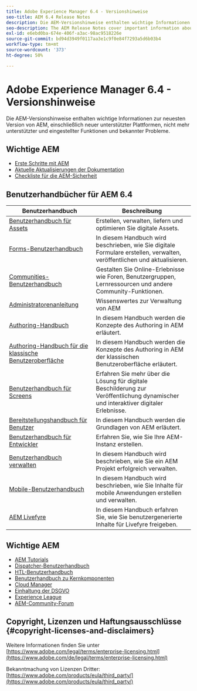 ```yaml
---
title: Adobe Experience Manager 6.4 - Versionshinweise
seo-title: AEM 6.4 Release Notes
description: Die AEM-Versionshinweise enthalten wichtige Informationen zur neuesten Version von AEM, einschließlich neuer unterstützter Plattformen, nicht mehr unterstützter und eingestellter Funktionen und bekannter Probleme.
seo-description: The AEM Release Notes cover important information about the latest release of AEM, including what's new, supported platforms, deprecated and removed features, and known issues.
exl-id: e6ebd0ba-674e-406f-a3ac-98ac9518226e
source-git-commit: bd94d3949f0117aa3e1c9f0e84f7293a5d6b03b4
workflow-type: tm+mt
source-wordcount: '373'
ht-degree: 50%

---
```


# Adobe Experience Manager 6.4 - Versionshinweise

Die AEM-Versionshinweise enthalten wichtige Informationen zur neuesten Version von AEM, einschließlich neuer unterstützter Plattformen, nicht mehr unterstützter und eingestellter Funktionen und bekannter Probleme.

## Wichtige AEM

* [Erste Schritte mit AEM](https://helpx.adobe.com/de/experience-manager/get-started.html)
* [Aktuelle Aktualisierungen der Dokumentation](https://helpx.adobe.com/experience-manager/documentation-updates.html)
* [Checkliste für die AEM-Sicherheit](/help/sites-administering/security-checklist.md)

## Benutzerhandbücher für AEM 6.4

| Benutzerhandbuch | Beschreibung |
|--- |---|
| [Benutzerhandbuch für Assets](/help/assets/home.md) | Erstellen, verwalten, liefern und optimieren Sie digitale Assets. |
| [Forms-Benutzerhandbuch](/help/forms/home.md) | In diesem Handbuch wird beschrieben, wie Sie digitale Formulare erstellen, verwalten, veröffentlichen und aktualisieren. |
| [Communities-Benutzerhandbuch](/help/communities/home.md) | Gestalten Sie Online-Erlebnisse wie Foren, Benutzergruppen, Lernressourcen und andere Community-Funktionen. |
| [Administratorenanleitung](/help/sites-administering/home.md) | Wissenswertes zur Verwaltung von AEM |
| [Authoring-Handbuch](/help/sites-authoring/home.md) | In diesem Handbuch werden die Konzepte des Authoring in AEM erläutert. |
| [Authoring-Handbuch für die klassische Benutzeroberfläche](/help/sites-classic-ui-authoring/home.md) | In diesem Handbuch werden die Konzepte des Authoring in AEM der klassischen Benutzeroberfläche erläutert. |
| [Benutzerhandbuch für Screens](https://docs.adobe.com/content/help/de-DE/experience-manager-screens/user-guide/aem-screens-introduction.html) | Erfahren Sie mehr über die Lösung für digitale Beschilderung zur Veröffentlichung dynamischer und interaktiver digitaler Erlebnisse. |
| [Bereitstellungshandbuch für Benutzer](/help/sites-deploying/home.md) | In diesem Handbuch werden die Grundlagen von AEM erläutert. |
| [Benutzerhandbuch für Entwickler](/help/sites-developing/home.md) | Erfahren Sie, wie Sie Ihre AEM-Instanz erstellen. |
| [Benutzerhandbuch verwalten](/help/managing/home.md) | In diesem Handbuch wird beschrieben, wie Sie ein AEM Projekt erfolgreich verwalten. |
| [Mobile-Benutzerhandbuch](/help/mobile/home.md) | In diesem Handbuch wird beschrieben, wie Sie Inhalte für mobile Anwendungen erstellen und verwalten. |
| [AEM Livefyre](https://docs.adobe.com/content/help/en/livefyre/using/home.html) | In diesem Handbuch erfahren Sie, wie Sie benutzergenerierte Inhalte für Livefyre freigeben. |

## Wichtige AEM

* [AEM Tutorials](https://helpx.adobe.com/experience-manager/kt/index/aem-6-4-videos.html)
* [Dispatcher-Benutzerhandbuch](https://docs.adobe.com/content/help/de-DE/experience-manager-dispatcher/using/dispatcher.html)
* [HTL-Benutzerhandbuch](https://docs.adobe.com/content/help/de-DE/experience-manager-htl/using/overview.html)
* [Benutzerhandbuch zu Kernkomponenten](https://docs.adobe.com/content/help/de-DE/experience-manager-core-components/using/introduction.html)
* [Cloud Manager](https://docs.adobe.com/content/help/de-DE/experience-manager-cloud-manager/using/introduction-to-cloud-manager.html)
* [Einhaltung der DSGVO](/help/managing/data-protection-and-privacy.md)
* [Experience League](https://guided.adobe.com/?promoid=K42KVXHD&amp;mv=other#solutions/experience-manager)
* [AEM-Community-Forum](https://forums.adobe.com/community/experience-cloud/marketing-cloud/experience-manager)

## Copyright, Lizenzen und Haftungsausschlüsse {#copyright-licenses-and-disclaimers}

Weitere Informationen finden Sie unter [https://www.adobe.com/legal/terms/enterprise-licensing.html](https://www.adobe.com/de/legal/terms/enterprise-licensing.html)

Bekanntmachung von Lizenzen Dritter: [https://www.adobe.com/products/eula/third_party/](https://www.adobe.com/products/eula/third_party/)
